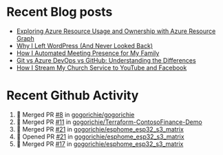 # Recent Blog posts
<!-- BLOG-POST-LIST:START -->
- [Exploring Azure Resource Usage and Ownership with Azure Resource Graph](https://www.gogorichie.com/blog/microsoft/azure-resource-graph/)
- [Why I Left WordPress &lpar;And Never Looked Back&rpar;](https://www.gogorichie.com/blog/microsoft/so-long-wordpress/)
- [How I Automated Meeting Presence for My Family](https://www.gogorichie.com/blog/office-meeting-indicator/)
- [Git vs Azure DevOps vs GitHub: Understanding the Differences](https://www.gogorichie.com/blog/microsoft/gitvsghvsado/)
- [How I Stream My Church Service to YouTube and Facebook](https://www.gogorichie.com/blog/church_live_stream/)
<!-- BLOG-POST-LIST:END -->


# Recent Github Activity
<!--START_SECTION:activity-->
1. 🎉 Merged PR [#8](https://github.com/gogorichie/gogorichie/pull/8) in [gogorichie/gogorichie](https://github.com/gogorichie/gogorichie)
2. 🎉 Merged PR [#11](https://github.com/gogorichie/Terraform-ContosoFinance-Demo/pull/11) in [gogorichie/Terraform-ContosoFinance-Demo](https://github.com/gogorichie/Terraform-ContosoFinance-Demo)
3. 🎉 Merged PR [#21](https://github.com/gogorichie/esphome_esp32_s3_matrix/pull/21) in [gogorichie/esphome_esp32_s3_matrix](https://github.com/gogorichie/esphome_esp32_s3_matrix)
4. 💪 Opened PR [#21](https://github.com/gogorichie/esphome_esp32_s3_matrix/pull/21) in [gogorichie/esphome_esp32_s3_matrix](https://github.com/gogorichie/esphome_esp32_s3_matrix)
5. 🎉 Merged PR [#17](https://github.com/gogorichie/esphome_esp32_s3_matrix/pull/17) in [gogorichie/esphome_esp32_s3_matrix](https://github.com/gogorichie/esphome_esp32_s3_matrix)
<!--END_SECTION:activity-->

